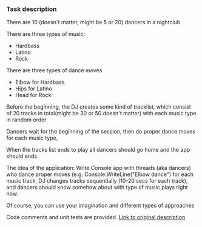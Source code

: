 ### Task description

There are 10 (doesn`t matter, might be 5 or 20) dancers in a nightclub

There are three types of music:

- Hardbass
- Latino
- Rock

There are three types of dance moves

- Elbow for Hardbass
- Hips for Latino
- Head for Rock


Before the beginning, the DJ creates some kind of tracklist, which consist of 20 tracks in total(might be 30 or 50 doesn't matter) with each music type in random order

Dancers wait for the beginning of the session, then do proper dance moves for each music type,

When the tracks list ends to play all dancers should go home and the app should ends

The idea of the application:
Write Console app with threads (aka dancers) who dance proper moves (e.g. Console.WriteLine("Elbow dance") for each music track, DJ changes tracks sequentially (10-20 secs for each track), and dancers should know somehow about with type of music plays right now.

Of course, you can use your imagination and different types of approaches


Code comments and unit tests are provided.
[Link to original description](https://github.com/Rust1k/Internship-.NET-/blob/main/week%203/Managed%20threading%20task.md)

